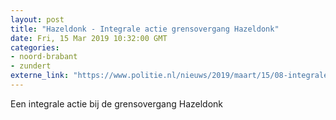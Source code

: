 ```yaml
---
layout: post
title: "Hazeldonk - Integrale actie grensovergang Hazeldonk"
date: Fri, 15 Mar 2019 10:32:00 GMT
categories: 
- noord-brabant 
- zundert 
externe_link: "https://www.politie.nl/nieuws/2019/maart/15/08-integrale-actie-grensovergang-hazeldonk.html"
---
```


Een integrale actie bij de grensovergang Hazeldonk

